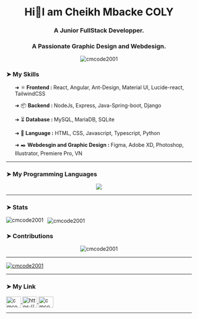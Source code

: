 <body>
<h1 align="center">Hi👋I am Cheikh Mbacke COLY </h1>
<h3 align="center">A Junior FullStack Developper.</h3>
<h3 align="center">A Passionate Graphic Design and Webdesign.</h3>

<p align="center"> 
  <img src="https://komarev.com/ghpvc/?username=cmcode2001&label=Profile%20views&color=0e75b6&style=flat" alt="cmcode2001" />
</p>


<h3> ➤ My Skills </h3>
<ul>
  <p> ➜ ⚛️<b> Frontend : </b> React, Angular, Ant-Design, Material UI, Lucide-react, TailwindCSS </p>
  <p> ➜ 📦 <b> Backend : </b> NodeJs, Express, Java-Spring-boot, Django </p>
  <p> ➜ ⏳ <b> Database : </b> MySQL, MariaDB, SQLite </p>
  <p> ➜ 💼 <b> Language :</b> HTML, CSS, Javascript, Typescript, Python </p>
  <p> ➜ ✒️ <b> Webdesgin and Graphic Design :</b> Figma, Adobe XD, Photoshop, Illustrator, Premiere Pro, VN </p>
  <!--p> ➜ 🔥 CMS: WordPress </p>-->
</ul>
<hr style="border:'2px solid'"/>

<h3> ➤ My Programming Languages </h3>
<p align="center">
  <a href="https://skillicons.dev">
    <img src="https://skillicons.dev/icons?i=react,angular,spring,html,tailwind,ts,js,python,django,git,bash,figma,ps,ai,xd" />
  </a>
</p>

<hr style="border:'2px solid'"/>
<h3> ➤ Stats </h3>
<p>
  <img align="left" src="https://github-readme-stats.vercel.app/api/top-langs?username=cmcode2001&show_icons=true&locale=en&layout=compact" alt="cmcode2001" />
</p>
<p>&nbsp;
  <img align="center" src="https://github-readme-stats.vercel.app/api?username=cmcode2001&show_icons=true&locale=en" alt="cmcode2001" />
</p>
<h3> ➤ Contributions </h3>
<p align="center">
  <img align="center" src="https://github-readme-streak-stats.herokuapp.com/?user=cmcode2001&" alt="cmcode2001" />
</p>

<hr style="border:'1px solid'"/>

<p align="left"> 
  <a href="https://github.com/ryo-ma/github-profile-trophy">
    <img src="https://github-profile-trophy.vercel.app/?username=cmcode2001" alt="cmcode2001" />
  </a>
</p>

<hr style="border:'2px solid'"/>
<h3 align="left"> ➤ My Link </h3>
<p style="display:'flex', justify-content:'space-between', align-items:'center'">
    <a href="https://twitter.com/cmcode2001" target="blank">
      <img align="center" src="https://raw.githubusercontent.com/rahuldkjain/github-profile-readme-generator/master/src/images/icons/Social/twitter.svg" alt="cmcode2001" height="30" width="40" />
    </a> 
    <a href="https://linkedin.com/in/https://www.linkedin.com/in/cheikh-mbacke-coly-26047127b/" target="blank">
      <img align="center" src="https://raw.githubusercontent.com/rahuldkjain/github-profile-readme-generator/master/src/images/icons/Social/linked-in-alt.svg" alt="https://www.linkedin.com/in/cheikh-mbacke-coly-26047127b/" height="30" width="40" />
    </a> 
    <a href="https://discord.gg/cmcode2001" target="blank">
      <img align="center" src="https://raw.githubusercontent.com/rahuldkjain/github-profile-readme-generator/master/src/images/icons/Social/discord.svg" alt="cmcode2001" height="30" width="40" />
    </a>

</p>

<hr style="border:'2px solid'"/>

</body>
